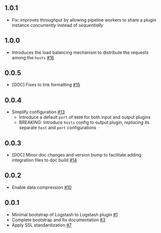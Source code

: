 ## 1.0.1
  - Fix: improves throughput by allowing pipeline workers to share a plugin instance _concurrently_ instead of _sequentially_

## 1.0.0
  - Introduces the load balancing mechanism to distribute the requests among the `hosts` [#16](https://github.com/logstash-plugins/logstash-integration-logstash/pull/16)

## 0.0.5
  - [DOC] Fixes to link formatting [#15](https://github.com/logstash-plugins/logstash-integration-logstash/pull/15)

## 0.0.4
  - Simplify configuration [#13](https://github.com/logstash-plugins/logstash-integration-logstash/pull/13)
    - Introduce a default `port` of `9800` for both input and output plugins
    - BREAKING: Introduce `hosts` config to output plugin, _replacing_ its separate `host` and `port` configurations

## 0.0.3
  - [DOC] Minor doc changes and version bump to facilitate adding integration files to doc build [#14](https://github.com/logstash-plugins/logstash-integration-logstash/pull/14)

## 0.0.2
  - Enable data compression [#10](https://github.com/logstash-plugins/logstash-integration-logstash/pull/10)

## 0.0.1
  - Minimal bootstrap of Logstash to Logstash plugin [#1](https://github.com/logstash-plugins/logstash-integration-logstash/pull/2)
  - Complete bootstrap and fix documentation [#3](https://github.com/logstash-plugins/logstash-integration-logstash/pull/3)
  - Apply SSL standardization [#7](https://github.com/logstash-plugins/logstash-integration-logstash/pull/7)